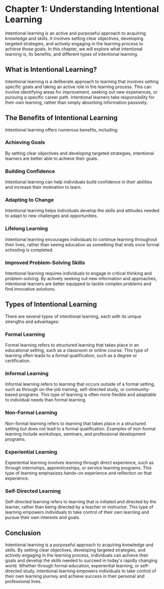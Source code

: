 Chapter 1: Understanding Intentional Learning
=============================================

Intentional learning is an active and purposeful approach to acquiring knowledge and skills. It involves setting clear objectives, developing targeted strategies, and actively engaging in the learning process to achieve those goals. In this chapter, we will explore what intentional learning is, its benefits, and different types of intentional learning.

What is Intentional Learning?
-----------------------------

Intentional learning is a deliberate approach to learning that involves setting specific goals and taking an active role in the learning process. This can involve identifying areas for improvement, seeking out new experiences, or pursuing a specific career path. Intentional learners take responsibility for their own learning, rather than simply absorbing information passively.

The Benefits of Intentional Learning
------------------------------------

Intentional learning offers numerous benefits, including:

### Achieving Goals

By setting clear objectives and developing targeted strategies, intentional learners are better able to achieve their goals.

### Building Confidence

Intentional learning can help individuals build confidence in their abilities and increase their motivation to learn.

### Adapting to Change

Intentional learning helps individuals develop the skills and attitudes needed to adapt to new challenges and opportunities.

### Lifelong Learning

Intentional learning encourages individuals to continue learning throughout their lives, rather than seeing education as something that ends once formal schooling is completed.

### Improved Problem-Solving Skills

Intentional learning requires individuals to engage in critical thinking and problem-solving. By actively seeking out new information and approaches, intentional learners are better equipped to tackle complex problems and find innovative solutions.

Types of Intentional Learning
-----------------------------

There are several types of intentional learning, each with its unique strengths and advantages:

### Formal Learning

Formal learning refers to structured learning that takes place in an educational setting, such as a classroom or online course. This type of learning often leads to a formal qualification, such as a degree or certification.

### Informal Learning

Informal learning refers to learning that occurs outside of a formal setting, such as through on-the-job training, self-directed study, or community-based programs. This type of learning is often more flexible and adaptable to individual needs than formal learning.

### Non-Formal Learning

Non-formal learning refers to learning that takes place in a structured setting but does not lead to a formal qualification. Examples of non-formal learning include workshops, seminars, and professional development programs.

### Experiential Learning

Experiential learning involves learning through direct experience, such as through internships, apprenticeships, or service learning programs. This type of learning emphasizes hands-on experience and reflection on that experience.

### Self-Directed Learning

Self-directed learning refers to learning that is initiated and directed by the learner, rather than being directed by a teacher or instructor. This type of learning empowers individuals to take control of their own learning and pursue their own interests and goals.

Conclusion
----------

Intentional learning is a purposeful approach to acquiring knowledge and skills. By setting clear objectives, developing targeted strategies, and actively engaging in the learning process, individuals can achieve their goals and develop the skills needed to succeed in today's rapidly changing world. Whether through formal education, experiential learning, or self-directed study, intentional learning empowers individuals to take control of their own learning journey and achieve success in their personal and professional lives.


